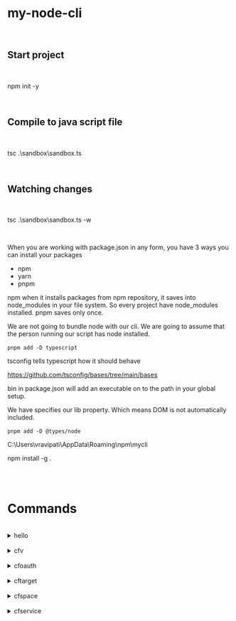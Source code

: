# my-node-cli

</br>

## Start project

</br>

npm init -y

</br>

## Compile to java script file

</br>

tsc .\sandbox\sandbox.ts

</br>

## Watching changes

</br>

tsc .\sandbox\sandbox.ts -w

</br>

When you are working with package.json in any form, you have 3 ways you can install your packages

- npm
- yarn
- pnpm

npm when it installs packages from npm repository, it saves into node_modules in your file system. So every project have node_modules installed. pnpm saves only once.

We are not going to bundle node with our cli. We are going to assume that the person running our script has node installed.

```
pnpm add -D typescript
```

tsconfig tells typescript how it should behave

https://github.com/tsconfig/bases/tree/main/bases

bin in package.json will add an executable on to the path in your global setup.

We have specifies our lib property. Which means DOM is not automatically included.

```
pnpm add -D @types/node
```

C:\Users\vravipati\AppData\Roaming\npm\mycli

npm install -g .

</br>
</br>

# Commands

</br>

<details>

<summary>hello</summary>

### hello

</br>

![alt text](images/IMG1.PNG)

</br>

![alt text](images/IMG2.PNG)

</br>

</details>

</br>

<details>

<summary>cfv</summary>

### cfv

</br>

Get cloud foundry cli version. Internally it uses cf cli

</br>

![alt text](images/IMG5.PNG)

</br>

![alt text](images/IMG6.PNG)

</br>

</details>

</br>

<details>

<summary>cfoauth</summary>

### cfv

</br>

Get cloud foundry oauth token. Internally it uses cf cli

</br>

![alt text](images/IMG7.PNG)

</br>

![alt text](images/IMG8.PNG)

</br>

</details>

</br>

<details>

<summary>cftarget</summary>

### cftarget

</br>

Get cloud foundry target. Internally it uses cf cli

</br>

![alt text](images/IMG3.PNG)

</br>

![alt text](images/IMG4.PNG)

</br>

</details>

</br>

<details>

<summary>cfspace</summary>

### cfspace

</br>

Get cloud foundry space. Internally it uses cf cli

</br>

![alt text](images/IMG9.PNG)

</br>

![alt text](images/IMG10.PNG)

</br>

</details>

</br>

<details>

<summary>cfservice</summary>

### cfservice

</br>

Create or get cloud foundry service instance. Internally it uses cf cli using api

</br>

![alt text](images/IMG11.PNG)

</br>

</details>

</br>




